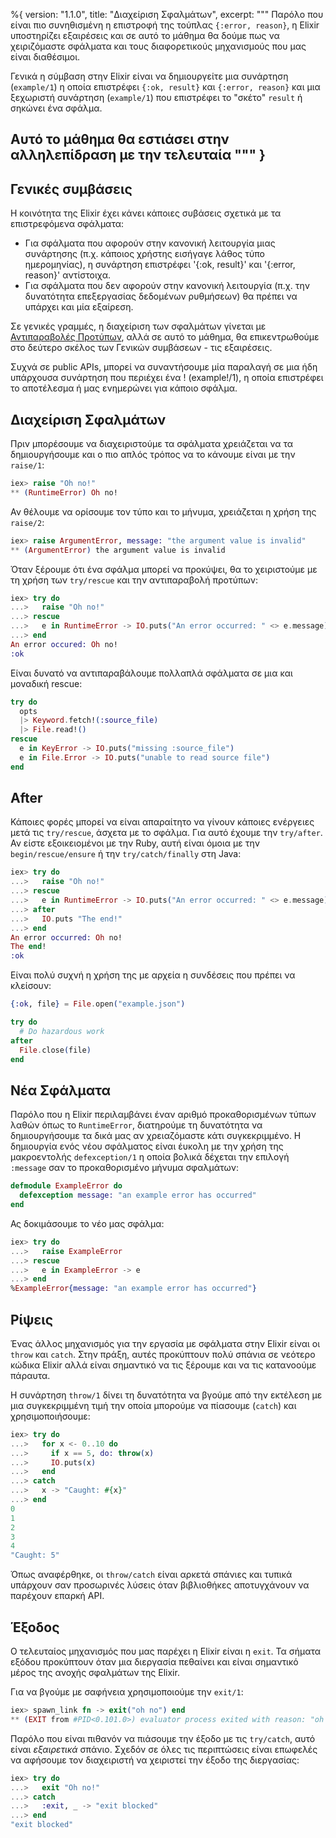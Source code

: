 %{
  version: "1.1.0",
  title: "Διαχείριση Σφαλμάτων",
  excerpt: """
  Παρόλο που είναι πιο συνηθισμένη η επιστροφή της τούπλας `{:error, reason}`, η Elixir υποστηρίζει εξαιρέσεις και σε αυτό το μάθημα θα δούμε πως να χειριζόμαστε σφάλματα και τους διαφορετικούς μηχανισμούς που μας είναι διαθέσιμοι.

  Γενικά η σύμβαση στην Elixir είναι να δημιουργείτε μια συνάρτηση (`example/1`) η οποία επιστρέφει `{:ok, result}` και `{:error, reason}` και μια ξεχωριστή συνάρτηση (`example/1`) που επιστρέφει το "σκέτο" `result` ή σηκώνει ένα σφάλμα.

Αυτό το μάθημα θα εστιάσει στην αλληλεπίδραση με την τελευταία
  """
}
---

## Γενικές συμβάσεις

Η κοινότητα της Elixir έχει κάνει κάποιες συβάσεις σχετικά με τα επιστρεφόμενα σφάλματα:

* Για σφάλματα που αφορούν στην κανονική λειτουργία μιας συνάρτησης (π.χ. κάποιος χρήστης εισήγαγε λάθος τύπο ημερομηνίας), η συνάρτηση επιστρέφει '{:ok, result}' και '{:error, reason}' αντίστοιχα.
* Για σφάλματα που δεν αφορούν στην κανονική λειτουργία (π.χ. την δυνατότητα επεξεργασίας δεδομένων ρυθμήσεων) θα πρέπει να υπάρχει και μία εξαίρεση.

Σε γενικές γραμμές, η διαχείριση των σφαλμάτων γίνεται με [Αντιπαραβολές Προτύπων](/el/lessons/basics/pattern_matching), αλλά σε αυτό το μάθημα, θα επικεντρωθούμε στο δεύτερο σκέλος των Γενικών συμβάσεων - τις εξαιρέσεις.

Συχνά σε public APIs, μπορεί να συναντήσουμε μία παραλαγή σε μια ήδη υπάρχουσα συνάρτηση που περιέχει ένα ! (example!/1), η οποία επιστρέφει το αποτέλεσμα ή μας ενημερώνει για κάποιο σφάλμα.

## Διαχείριση Σφαλμάτων

Πριν μπορέσουμε να διαχειριστούμε τα σφάλματα χρειάζεται να τα δημιουργήσουμε και ο πιο απλός τρόπος να το κάνουμε είναι με την `raise/1`:

```elixir
iex> raise "Oh no!"
** (RuntimeError) Oh no!
```

Αν θέλουμε να ορίσουμε τον τύπο και το μήνυμα, χρειάζεται η χρήση της `raise/2`:

```elixir
iex> raise ArgumentError, message: "the argument value is invalid"
** (ArgumentError) the argument value is invalid
```

Όταν ξέρουμε ότι ένα σφάλμα μπορεί να προκύψει, θα το χειριστούμε με τη χρήση των `try/rescue` και την αντιπαραβολή προτύπων:

```elixir
iex> try do
...>   raise "Oh no!"
...> rescue
...>   e in RuntimeError -> IO.puts("An error occurred: " <> e.message)
...> end
An error occured: Oh no!
:ok
```

Είναι δυνατό να αντιπαραβάλουμε πολλαπλά σφάλματα σε μια και μοναδική rescue:

```elixir
try do
  opts
  |> Keyword.fetch!(:source_file)
  |> File.read!()
rescue
  e in KeyError -> IO.puts("missing :source_file")
  e in File.Error -> IO.puts("unable to read source file")
end
```

## After

Κάποιες φορές μπορεί να είναι απαραίτητο να γίνουν κάποιες ενέργειες μετά τις `try/rescue`, άσχετα με το σφάλμα.
Για αυτό έχουμε την `try/after`.
Αν είστε εξοικειομένοι με την Ruby, αυτή είναι όμοια με την `begin/rescue/ensure` ή την `try/catch/finally` στη Java:

```elixir
iex> try do
...>   raise "Oh no!"
...> rescue
...>   e in RuntimeError -> IO.puts("An error occurred: " <> e.message)
...> after
...>   IO.puts "The end!"
...> end
An error occurred: Oh no!
The end!
:ok
```

Είναι πολύ συχνή η χρήση της με αρχεία η συνδέσεις που πρέπει να κλείσουν:

```elixir
{:ok, file} = File.open("example.json")

try do
  # Do hazardous work
after
  File.close(file)
end
```

## Νέα Σφάλματα

Παρόλο που η Elixir περιλαμβάνει έναν αριθμό προκαθορισμένων τύπων λαθών όπως το `RuntimeError`, διατηρούμε τη δυνατότητα να δημιουργήσουμε τα δικά μας αν χρειαζόμαστε κάτι συγκεκριμμένο.
Η δημιουργία ενός νέου σφάλματος είναι έυκολη με την χρήση της μακροεντολής `defexception/1` η οποία βολικά δέχεται την επιλογή `:message` σαν το προκαθορισμένο μήνυμα σφαλμάτων:

```elixir
defmodule ExampleError do
  defexception message: "an example error has occurred"
end
```

Ας δοκιμάσουμε το νέο μας σφάλμα:

```elixir
iex> try do
...>   raise ExampleError
...> rescue
...>   e in ExampleError -> e
...> end
%ExampleError{message: "an example error has occurred"}
```

## Ρίψεις

Ένας άλλος μηχανισμός για την εργασία με σφάλματα στην Elixir είναι οι `throw` και `catch`.
Στην πράξη, αυτές προκύπτουν πολύ σπάνια σε νεότερο κώδικα Elixir αλλά είναι σημαντικό να τις ξέρουμε και να τις κατανοούμε πάραυτα.

Η συνάρτηση `throw/1` δίνει τη δυνατότητα να βγούμε από την εκτέλεση με μια συγκεκριμμένη τιμή την οποία μπορούμε να πίασουμε (`catch`) και χρησιμοποιήσουμε:

```elixir
iex> try do
...>   for x <- 0..10 do
...>     if x == 5, do: throw(x)
...>     IO.puts(x)
...>   end
...> catch
...>   x -> "Caught: #{x}"
...> end
0
1
2
3
4
"Caught: 5"
```

Όπως αναφέρθηκε, οι `throw/catch` είναι αρκετά σπάνιες και τυπικά υπάρχουν σαν προσωρινές λύσεις όταν βιβλιοθήκες αποτυγχάνουν να παρέχουν επαρκή API.

## Έξοδος

Ο τελευταίος μηχανισμός που μας παρέχει η Elixir είναι η `exit`.  Τα σήματα εξόδου προκύπτουν όταν μια διεργασία πεθαίνει και είναι σημαντικό μέρος της ανοχής σφαλμάτων της Elixir.

Για να βγούμε με σαφήνεια χρησιμοποιούμε την `exit/1`:

```elixir
iex> spawn_link fn -> exit("oh no") end
** (EXIT from #PID<0.101.0>) evaluator process exited with reason: "oh no"
```

Παρόλο που είναι πιθανόν να πιάσουμε την έξοδο με τις `try/catch`, αυτό είναι _εξαιρετικά_ σπάνιο.
Σχεδόν σε όλες τις περιπτώσεις είναι επωφελές να αφήσουμε τον διαχειριστή να χειριστεί την έξοδο της διεργασίας:

```elixir
iex> try do
...>   exit "Oh no!"
...> catch
...>   :exit, _ -> "exit blocked"
...> end
"exit blocked"
```
